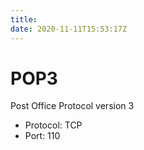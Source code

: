 ```yaml
---
title: 
date: 2020-11-11T15:53:17Z
---
```


# POP3

Post Office Protocol version 3

-   Protocol: TCP
-   Port: 110

